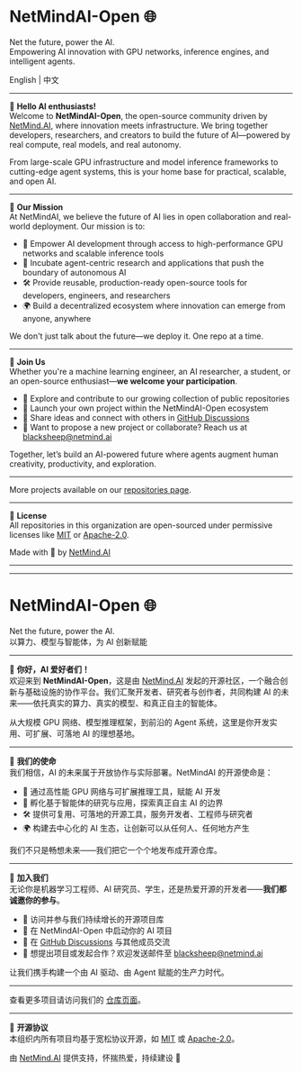 # NetMindAI-Open 🌐  
Net the future, power the AI.  
Empowering AI innovation with GPU networks, inference engines, and intelligent agents.

English | 中文

---

🌟 **Hello AI enthusiasts!**  
Welcome to **NetMindAI-Open**, the open-source community driven by [NetMind.AI](https://netmind.ai), where innovation meets infrastructure. We bring together developers, researchers, and creators to build the future of AI—powered by real compute, real models, and real autonomy.

From large-scale GPU infrastructure and model inference frameworks to cutting-edge agent systems, this is your home base for practical, scalable, and open AI.

---

📘 **Our Mission**  
At NetMindAI, we believe the future of AI lies in open collaboration and real-world deployment. Our mission is to:

- 🚀 Empower AI development through access to high-performance GPU networks and scalable inference tools  
- 🧠 Incubate agent-centric research and applications that push the boundary of autonomous AI  
- 🛠 Provide reusable, production-ready open-source tools for developers, engineers, and researchers  
- 🌍 Build a decentralized ecosystem where innovation can emerge from anyone, anywhere

We don't just talk about the future—we deploy it. One repo at a time.

---

🙌 **Join Us**  
Whether you're a machine learning engineer, an AI researcher, a student, or an open-source enthusiast—**we welcome your participation**.

- 🤝 Explore and contribute to our growing collection of public repositories
- 🌱 Launch your own project within the NetMindAI-Open ecosystem
- 💬 Share ideas and connect with others in [GitHub Discussions](https://github.com/NetMindAI-Open/NetMindAI-Open-Hub/discussions)
- 📨 Want to propose a new project or collaborate? Reach us at [blacksheep@netmind.ai](mailto:blacksheep@netmind.ai)

Together, let’s build an AI-powered future where agents augment human creativity, productivity, and exploration.

---


More projects available on our [repositories page](https://github.com/NetMindAI-Open).

---

🧾 **License**  
All repositories in this organization are open-sourced under permissive licenses like [MIT](https://choosealicense.com/licenses/mit/) or [Apache-2.0](https://www.apache.org/licenses/LICENSE-2.0).

Made with 💙 by [NetMind.AI](https://netmind.ai)

---

---

# NetMindAI-Open 🌐  
Net the future, power the AI.  
以算力、模型与智能体，为 AI 创新赋能

---

🌟 **你好，AI 爱好者们！**  
欢迎来到 **NetMindAI-Open**，这是由 [NetMind.AI](https://netmind.ai) 发起的开源社区，一个融合创新与基础设施的协作平台。我们汇聚开发者、研究者与创作者，共同构建 AI 的未来——依托真实的算力、真实的模型、和真正自主的智能体。

从大规模 GPU 网络、模型推理框架，到前沿的 Agent 系统，这里是你开发实用、可扩展、可落地 AI 的理想基地。

---

📘 **我们的使命**  
我们相信，AI 的未来属于开放协作与实际部署。NetMindAI 的开源使命是：

- 🚀 通过高性能 GPU 网络与可扩展推理工具，赋能 AI 开发  
- 🧠 孵化基于智能体的研究与应用，探索真正自主 AI 的边界  
- 🛠 提供可复用、可落地的开源工具，服务开发者、工程师与研究者  
- 🌍 构建去中心化的 AI 生态，让创新可以从任何人、任何地方产生

我们不只是畅想未来——我们把它一个个地发布成开源仓库。

---

🙌 **加入我们**  
无论你是机器学习工程师、AI 研究员、学生，还是热爱开源的开发者——**我们都诚邀你的参与**。

- 🤝 访问并参与我们持续增长的开源项目库  
- 🌱 在 NetMindAI-Open 中启动你的 AI 项目  
- 💬 在 [GitHub Discussions](https://github.com/NetMindAI-Open/NetMindAI-Open-Hub/discussions) 与其他成员交流  
- 📨 想提出项目或发起合作？欢迎发送邮件至 [blacksheep@netmind.ai](mailto:blacksheep@netmind.ai)

让我们携手构建一个由 AI 驱动、由 Agent 赋能的生产力时代。

---


查看更多项目请访问我们的 [仓库页面](https://github.com/NetMindAI-Open)。

---

🧾 **开源协议**  
本组织内所有项目均基于宽松协议开源，如 [MIT](https://choosealicense.com/licenses/mit/) 或 [Apache-2.0](https://www.apache.org/licenses/LICENSE-2.0)。

由 [NetMind.AI](https://netmind.ai) 提供支持，怀揣热爱，持续建设 💙
